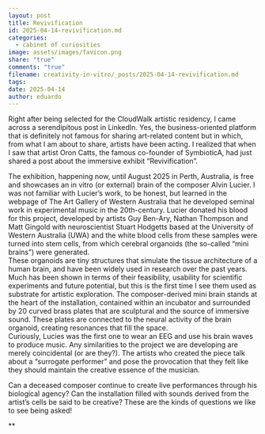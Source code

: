 ```yaml
---
layout: post
title: Revivification
id: 2025-04-14-revivification.md
categories:
  - cabinet of curiosities
image: assets/images/favicon.png
share: "true"
comments: "true"
filename: creativity-in-vitro/_posts/2025-04-14-revivification.md
tags: 
date: 2025-04-14
author: eduardo
---
```



Right after being selected for the CloudWalk artistic residency, I came across a serendipitous post in LinkedIn. Yes, the business-oriented platform that is definitely not famous for sharing art-related content but in which, from what I am about to share, artists have been acting. I realized that when I saw that artist Oron Catts, the famous co-founder of SymbioticA, had just shared a post about the immersive exhibit “Revivification”. 

The exhibition, happening now, until August 2025 in Perth, Australia, is free and showcases an in vitro (or external) brain of the composer Alvin Lucier. I was not familiar with Lucier’s work, to be honest, but learned in the webpage of The Art Gallery of Western Australia that he developed seminal work in experimental music in the 20th-century. Lucier donated his blood for this project, developed by artists Guy Ben-Ary, Nathan Thompson and Matt Gingold with neuroscientist Stuart Hodgetts based at the University of Western Australia (UWA) and the white blood cells from these samples were turned into stem cells, from which cerebral organoids (the so-called “mini brains”) were generated.  
These organoids are tiny structures that simulate the tissue architecture of a human brain, and have been widely used in research over the past years. Much has been shown in terms of their feasibility, usability for scientific experiments and future potential, but this is the first time I see them used as substrate for artistic exploration. The composer-derived mini brain stands at the heart of the installation, contained within an incubator and surrounded by 20 curved brass plates that are sculptural and the source of immersive sound. These plates are connected to the neural activity of the brain organoid, creating resonances that fill the space.  
Curiously, Lucies was the first one to wear an EEG and use his brain waves to produce music. Any similarities to the project we are developing are merely coincidental (or are they?). The artists who created the piece talk about a “surrogate performer” and pose the provocation that they felt like they should maintain the creative essence of the musician. 

Can a deceased composer continue to create live performances through his biological agency? Can the installation filled with sounds derived from the artist’s cells be said to be creative? These are the kinds of questions we like to see being asked!

**
